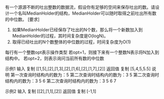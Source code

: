 有一个源源不断的吐出整数的数据流，假设你有足够的空间来保存吐出的数。请设计一个名叫MedianHolder的结构，MedianHolder可以随时取得之前吐出所有数的中位数。
[要求]
1. 如果MedianHolder已经保存了吐出的N个数，那么将一个新数加入到MedianHolder的过程，其时间复杂度是O(logN)。
2. 取得已经吐出的N个数整体的中位数的过程，时间复杂度为O(1)

每行有一个整数opt表示操作类型
若opt=1，则接下来有一个整数N表示将N加入到结构中。
若opt=2，则表示询问当前所有数的中位数

示例1
输入
复制
[[1,5],[2],[1,3],[2],[1,6],[2],[1,7],[2]]
返回值
复制
[5,4,5,5.5]
说明
第一次查询时结构内的数为：5
第二次查询时结构内的数为：3 5
第二次查询时结构内的数为：3 5 6
第二次查询时结构内的数为：3 5 6 7
 
示例2
输入
复制
[[2],[1,1],[2]]
返回值
复制
[-1,1]